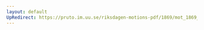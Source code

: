 ```yaml
---
layout: default
UpRedirect: https://pruto.im.uu.se/riksdagen-motions-pdf/1869/mot_1869__ak__134.pdf
---
```

